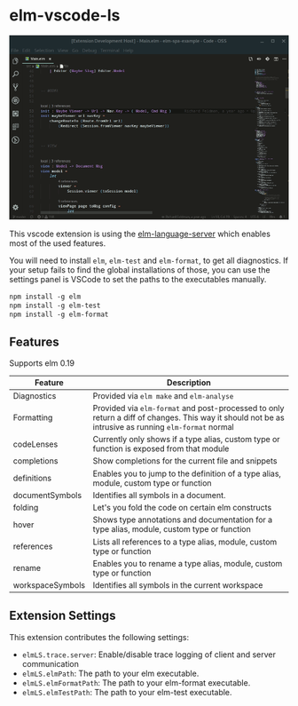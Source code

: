 # elm-vscode-ls

![Showcase](images/elm-ls.gif)

This vscode extension is using the [elm-language-server](https://github.com/elm-tooling/elm-language-server) which enables most of the used features.

You will need to install `elm`, `elm-test` and `elm-format`, to get all diagnostics. If your setup fails to find the global installations of those, you can use the settings panel is VSCode to set the paths to the executables manually.

```shell
npm install -g elm
npm install -g elm-test
npm install -g elm-format
```

## Features

Supports elm 0.19

| Feature          | Description                                                                                                                                          |
| ---------------- | ---------------------------------------------------------------------------------------------------------------------------------------------------- |
| Diagnostics      | Provided via `elm make` and `elm-analyse`                                                                                                            |
| Formatting       | Provided via `elm-format` and post-processed to only return a diff of changes. This way it should not be as intrusive as running `elm-format` normal |
| codeLenses       | Currently only shows if a type alias, custom type or function is exposed from that module                                                            |
| completions      | Show completions for the current file and snippets                                                                                                   |
| definitions      | Enables you to jump to the definition of a type alias, module, custom type or function                                                               |
| documentSymbols  | Identifies all symbols in a document.                                                                                                                |
| folding          | Let's you fold the code on certain elm constructs                                                                                                    |
| hover            | Shows type annotations and documentation for a type alias, module, custom type or function                                                           |
| references       | Lists all references to a type alias, module, custom type or function                                                                                |
| rename           | Enables you to rename a type alias, module, custom type or function                                                                                  |
| workspaceSymbols | Identifies all symbols in the current workspace                                                                                                      |

## Extension Settings

This extension contributes the following settings:

- `elmLS.trace.server`: Enable/disable trace logging of client and server communication
- `elmLS.elmPath`: The path to your elm executable.
- `elmLS.elmFormatPath`: The path to your elm-format executable.
- `elmLS.elmTestPath`: The path to your elm-test executable.
